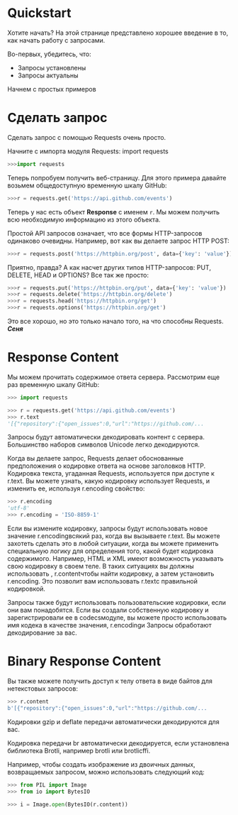 # Quickstart

Хотите начать? На этой странице представлено хорошее введение в то, как начать работу с запросами.

Во-первых, убедитесь, что:

+ Запросы установлены
+ Запросы актуальны

Начнем с простых примеров 

# Сделать запрос

Сделать запрос с помощью Requests очень просто.

Начните с импорта модуля Requests: import requests

```python
>>>import requests
```

Теперь попробуем получить веб-страницу. Для этого примера давайте возьмем общедоступную временную шкалу GitHub:

```python
>>>r = requests.get('https://api.github.com/events') 
```

Теперь у нас есть объект **Response** с именем `r`. Мы можем получить всю необходимую информацию из этого объекта.

Простой API запросов означает, что все формы HTTP-запросов одинаково очевидны. Например, вот как вы делаете запрос HTTP POST:

```python
>>>r = requests.post('https://httpbin.org/post', data={'key': 'value'}) 
```

Приятно, правда? А как насчет других типов HTTP-запросов: PUT, DELETE, HEAD и OPTIONS? Все так же просто:

```python
>>>r = requests.put('https://httpbin.org/put', data={'key': 'value'}) 
>>>r = requests.delete('https://httpbin.org/delete') 
>>>r = requests.head('https://httpbin.org/get') 
>>>r = requests.options('https://httpbin.org/get')
```

Это все хорошо, но это только начало того, на что способны Requests. _**Сеня**_

# Response Content

Мы можем прочитать содержимое ответа сервера. Рассмотрим еще раз временную шкалу GitHub:

```python
>>> import requests

>>> r = requests.get('https://api.github.com/events')
>>> r.text
'[{"repository":{"open_issues":0,"url":"https://github.com/...
```

Запросы будут автоматически декодировать контент с сервера. Большинство наборов символов Unicode легко декодируются.

Когда вы делаете запрос, Requests делает обоснованные предположения о кодировке ответа на основе заголовков HTTP. Кодировка текста, угаданная Requests, используется при доступе к r.text. Вы можете узнать, какую кодировку использует Requests, и изменить ее, используя r.encoding свойство:

```python
>>> r.encoding
'utf-8'
>>> r.encoding = 'ISO-8859-1'
```
Если вы измените кодировку, запросы будут использовать новое значение r.encodingвсякий раз, когда вы вызываете r.text. Вы можете захотеть сделать это в любой ситуации, когда вы можете применить специальную логику для определения того, какой будет кодировка содержимого. Например, HTML и XML имеют возможность указывать свою кодировку в своем теле. В таких ситуациях вы должны использовать , r.contentчтобы найти кодировку, а затем установить r.encoding. Это позволит вам использовать r.textс правильной кодировкой.

Запросы также будут использовать пользовательские кодировки, если они вам понадобятся. Если вы создали собственную кодировку и зарегистрировали ее в codecsмодуле, вы можете просто использовать имя кодека в качестве значения, r.encodingи Запросы обработают декодирование за вас.

# Binary Response Content

Вы также можете получить доступ к телу ответа в виде байтов для нетекстовых запросов:

```python
>>> r.content
b'[{"repository":{"open_issues":0,"url":"https://github.com/...
```

Кодировки gzip и deflate передачи автоматически декодируются для вас.

Кодировка передачи br автоматически декодируется, если установлена ​​библиотека Brotli, например brotli или brotlicffi.

Например, чтобы создать изображение из двоичных данных, возвращаемых запросом, можно использовать следующий код:

```python
>>> from PIL import Image
>>> from io import BytesIO

>>> i = Image.open(BytesIO(r.content))
```
